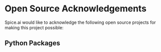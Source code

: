# Open Source Acknowledgements

Spice.ai would like to acknowledge the following open source projects for making this project possible:

## Python Packages

